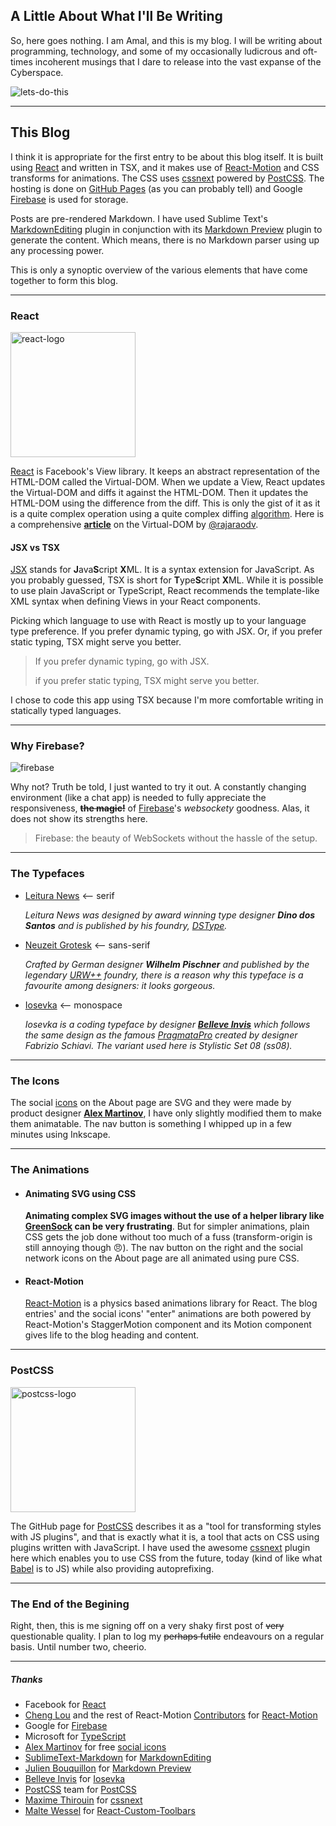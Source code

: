 ## A Little About What I'll Be Writing

So, here goes nothing. I am Amal, and this is my blog. I will be writing about programming, technology, and some of my occasionally ludicrous and oft-times incoherent musings that I dare to release into the vast expanse of the Cyberspace.

<img alt="lets-do-this" title="Let's do this!!!" src="https://firebasestorage.googleapis.com/v0/b/amalkarunarathna-353b0.appspot.com/o/firstArticle%2Fanchorman-the-legend-of-ron-burgundy-meme.jpg?alt=media&token=f90565df-aeeb-45a0-9e88-531f043fcc0e#centre">

---

## This Blog

I think it is appropriate for the first entry to be about this blog itself. It is built using [React][react] and written in TSX, and it makes use of [React-Motion][react-motion] and CSS transforms for animations. The CSS uses [cssnext][cssnext] powered by [PostCSS][postcss]. The hosting is done on [GitHub Pages][github-pages] (as you can probably tell) and Google [Firebase][firebase] is used for storage. 

Posts are pre-rendered Markdown. I have used Sublime Text's [MarkdownEditing][markdown-editing] plugin in conjunction with its [Markdown Preview][markdown-preview] plugin to generate the content. Which means, there is no Markdown parser using up any processing power. 

This is only a synoptic overview of the various elements that have come together to form this blog.

---

### React

<img alt="react-logo" title="React" src="https://firebasestorage.googleapis.com/v0/b/amalkarunarathna-353b0.appspot.com/o/firstArticle%2Freact-logo.svg?alt=media&token=64f49ee1-247d-4da1-81e9-d8acc183f6f4#right" width="200" height="200">

[React][react] is Facebook's View library. It keeps an abstract representation of the HTML-DOM called the Virtual-DOM. When we update a View, React updates the Virtual-DOM and diffs it against the HTML-DOM. Then it updates the HTML-DOM using the difference from the diff. This is only the gist of it as it is a quite complex operation using a quite complex diffing [algorithm][react-diff].
Here is a comprehensive [**article**][virtual-dom] on the Virtual-DOM by [@rajaraodv][rajaraodv].

#### JSX vs TSX

[JSX][jsx] stands for **J**ava**S**cript **X**ML. It is a syntax extension for JavaScript. As you probably guessed, TSX is short for **T**ype**S**cript **X**ML. While it is possible to use plain JavaScript or TypeScript, React recommends the template-like XML syntax when defining Views in your React components.

Picking which language to use with React is mostly up to your language type preference. If you prefer dynamic typing, go with JSX. Or, if you prefer static typing, TSX might serve you better.

> If you prefer dynamic typing, go with JSX.
> 
> if you prefer static typing, TSX might serve you better.

I chose to code this app using TSX because I'm more comfortable writing in statically typed languages.

---

### Why Firebase?

<img alt="firebase" title="Firebase" src="https://firebasestorage.googleapis.com/v0/b/amalkarunarathna-353b0.appspot.com/o/firstArticle%2Ffirebase.png?alt=media&token=1bffe6a3-ad7b-4377-be3b-ca86514ae35a#right">

Why not? Truth be told, I just wanted to try it out. A constantly changing environment (like a chat app) is needed to fully appreciate the responsiveness, **~~the magic!~~** of [Firebase][firebase]'s _websockety_ goodness. Alas, it does not show its strengths here.

> Firebase: the beauty of WebSockets without the hassle of the setup.
 
---

### The Typefaces

 * [Leitura News][leitura] ⟵ serif
  
    _Leitura News was designed by award winning type designer **Dino dos Santos** and is published by his foundry, [DSType][dstype]._

 * [Neuzeit Grotesk][neuzeit-grotesk] ⟵ sans-serif

    _Crafted by German designer **Wilhelm Pischner** and published by the legendary [URW++][urw] foundry, there is a reason why this typeface is a favourite among designers: it looks gorgeous._

 * [Iosevka][iosevka-github] ⟵ monospace

    _Iosevka is a coding typeface by designer [**Belleve Invis**][be5invis-github] which follows the same design as the famous [PragmataPro][pragmatapro] created by designer Fabrizio Schiavi. The variant used here is Stylistic Set 08 (ss08)._

---

### The Icons

The social [icons][social-icons] on the About page are SVG and they were made by product designer [**Alex Martinov**][AlexMartinov], I have only slightly modified them to make them animatable. The nav button is something I whipped up in a few minutes using Inkscape.

---

### The Animations

* #### Animating SVG using CSS

    **Animating complex SVG images without the use of a helper library like [GreenSock][greensock] can be very frustrating**. But for simpler animations, plain CSS gets the job done without too much of a fuss (transform-origin is still annoying though 😠). The nav button on the right and the social network icons on the About page are all animated using pure CSS.

* #### React-Motion

    [React-Motion][react-motion] is a physics based animations library for React. The blog entries' and the social icons' "enter" animations are both powered by React-Motion's StaggerMotion component and its Motion component gives life to the blog heading and content.

---

### PostCSS

<img alt="postcss-logo" title="PostCSS" src="https://firebasestorage.googleapis.com/v0/b/amalkarunarathna-353b0.appspot.com/o/firstArticle%2Fpostcss-logo.svg?alt=media&token=13c47680-7c89-4bde-96de-9c653dd7d060#right" width="200" height="200">

The GitHub page for [PostCSS][postcss] describes it as a "tool for transforming styles with JS plugins", and that is exactly what it is, a tool that acts on CSS using plugins written with JavaScript. I have used the awesome [cssnext][cssnext] plugin here which enables you to use CSS from the future, today (kind of like what [Babel][babel] is to JS) while also providing autoprefixing.

---

### The End of the Begining

Right, then, this is me signing off on a very shaky first post of ~~very~~ questionable quality. I plan to log my ~~perhaps futile~~ endeavours on a regular basis. Until number two, cheerio.

---

##### Thanks

* Facebook for [React][react]
* [Cheng Lou](https://github.com/chenglou "Cheng Lou - GitHub") and the rest of React-Motion [Contributors](https://github.com/chenglou/react-motion/graphs/contributors "React-Motion Contributors") for [React-Motion][react-motion]
* Google for [Firebase][firebase]
* Microsoft for [TypeScript](https://www.typescriptlang.org "TypeScript")
* [Alex Martinov][AlexMartinov] for free [social icons][social-icons]
* [SublimeText-Markdown](https://github.com/SublimeText-Markdown "SublimeText-Markdown") for [MarkdownEditing][markdown-editing]
* [Julien Bouquillon](https://github.com/revolunet "revolunet") for [Markdown Preview][markdown-preview]
* [Belleve Invis][be5invis-github] for [Iosevka][iosevka-github]
* [PostCSS](https://github.com/postcss "PostCSS - GitHub") team for [PostCSS][postcss]
* [Maxime Thirouin](https://github.com/MoOx "MoOx") for [cssnext][cssnext]
* [Malte Wessel](https://github.com/malte-wessel "Malte Wessel - GitHub") for [React-Custom-Toolbars](https://github.com/malte-wessel/react-custom-scrollbars "React-Custom-Toolbars - GitHub")

[react]: https://facebook.github.io/react/ "React"
[babel]: https://babeljs.io/ "Babel"
[jsx]: https://facebook.github.io/react/docs/jsx-in-depth.html "JSX"
[firebase]: https://firebase.google.com "Firebase"
[react-motion]: https://github.com/chenglou/react-motion "React-Motion"
[cssnext]: http://cssnext.io "cssnext"
[postcss]: http://postcss.org "PostCSS"
[github-pages]: https://pages.github.com/ "GitHub Pages"
[markdown-editing]: https://github.com/SublimeText-Markdown/MarkdownEditing "MarkdownEditing"
[markdown-preview]: https://github.com/revolunet/sublimetext-markdown-preview "Markdown Preview"
[be5invis-github]: https://github.com/be5invis/Iosevka "Belleve Invis - GitHub"
[iosevka-github]: https://github.com/be5invis/Iosevka "Iosevka - GitHub"
[dstype]: http://www.dstype.com/ "DSType"
[leitura]: https://www.myfonts.com/fonts/dstype/leitura-news/ "Leitura News"
[urw]: https://www.urwpp.de/en/ "URW++"
[neuzeit-grotesk]: https://www.myfonts.com/fonts/urw/neuzeit-grotesk/ "Neuzeit Grotesk"
[pragmatapro]: https://www.fsd.it/shop/fonts/pragmatapro/ "PragmataPro"
[social-icons]: https://dribbble.com/shots/3149349-Free-Social-Icons-Update "Social Icons"
[AlexMartinov]: https://dribbble.com/Rengised "Alex Martinov"
[greensock]: https://greensock.com "GreenSock"
[react-diff]: https://facebook.github.io/react/docs/reconciliation.html "React Reconciliation"
[virtual-dom]: https://medium.com/@rajaraodv/the-inner-workings-of-virtual-dom-666ee7ad47cf "Virtual-DOM Article"
[rajaraodv]: https://twitter.com/rajaraodv "Raja Rao"